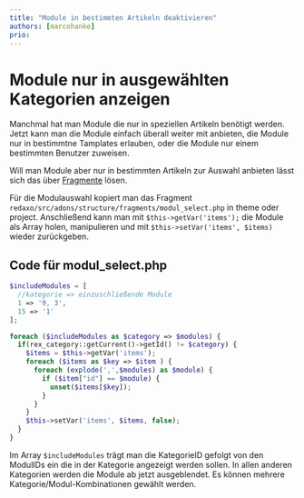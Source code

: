 ```yaml
---
title: "Module in bestimmten Artikeln deaktivieren"
authors: [marcohanke]
prio:
---
```


# Module nur in ausgewählten Kategorien anzeigen

Manchmal hat man Module die nur in speziellen Artikeln benötigt werden. Jetzt kann man die Module einfach überall weiter mit anbieten, die Module nur in bestimmtne Tamplates erlauben, oder die Module nur einem bestimmten Benutzer zuweisen.

Will man Module aber nur in bestimmten Artikeln zur Auswahl anbieten lässt sich das über [Fragmente](https://redaxo.org/doku/main/fragmente) lösen.

Für die Modulauswahl kopiert man das Fragment `redaxo/src/adons/structure/fragments/modul_select.php` in theme oder project. Anschließend kann man mit `$this->getVar('items');` die Module als Array holen, manipulieren und mit `$this->setVar('items', $items)` wieder zurückgeben.

## Code für modul_select.php

```php
$includeModules = [
  //kategorie => einzuschließende Module
  1 => '9, 3',
  15 => '1'
];

foreach ($includeModules as $category => $modules) {
  if(rex_category::getCurrent()->getId() != $category) {
    $items = $this->getVar('items');
    foreach ($items as $key => $item ) {
      foreach (explode(',',$modules) as $module) {
        if ($item["id"] == $module) {
          unset($items[$key]);
        }
      }
    }
    $this->setVar('items', $items, false);
  }
}
```
Im Array `$includeModules` trägt man die KategorieID gefolgt von den ModulIDs ein die in der Kategorie angezeigt werden sollen. In allen anderen Kategorien werden die Module ab jetzt ausgeblendet. Es können mehrere Kategorie/Modul-Kombinationen gewählt werden.


